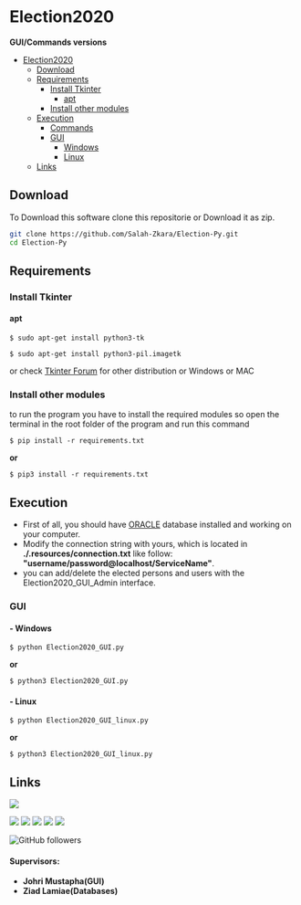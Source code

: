 # Election2020
**GUI/Commands versions**
- [Election2020](#election2020)
  * [Download](#download)
  * [Requirements](#requirements)
    + [Install Tkinter](#install-tkinter)
      - [apt](#apt)
    + [Install other modules](#install-other-modules)
  * [Execution](#execution)
    + [Commands](#commands)
    + [GUI](#gui)
      - [ Windows](#--windows)
      - [ Linux](#--linux)
  * [Links](#links)
## Download
To Download this software clone this repositorie or Download it as zip.
```bash
git clone https://github.com/Salah-Zkara/Election-Py.git
cd Election-Py
```

## Requirements
### Install Tkinter


#### apt
`$ sudo apt-get install python3-tk`

`$ sudo apt-get install python3-pil.imagetk`

or check [Tkinter Forum](https://tkdocs.com/tutorial/install.html) for other distribution or Windows or MAC
### Install other modules
to run the program you have to install the required modules so open the terminal in the root folder of the program and run this command

`$ pip install -r requirements.txt`

**or**

`$ pip3 install -r requirements.txt`
## Execution
- First of all, you should have [ORACLE](https://www.oracle.com/database/) database installed and working on your computer.
- Modify the connection string with yours, which is located in **./.resources/connection.txt** like follow: **"username/password@localhost/ServiceName"**.
- you can add/delete the elected persons and users with the Election2020_GUI_Admin interface.

### GUI
#### - Windows
`$ python Election2020_GUI.py`

**or** 

`$ python3 Election2020_GUI.py`
#### - Linux
`$ python Election2020_GUI_linux.py`

**or** 

`$ python3 Election2020_GUI_linux.py`
## Links
[![](https://img.shields.io/badge/My-Portfolio-brightgreen)](https://salah-zkara.codes/)

[![](https://img.shields.io/badge/-Linkedin-%232867B2)](https://www.linkedin.com/in/salah-eddine-zkara-b40b091a6/)
[![](https://img.shields.io/badge/-Facebook-%234267B2)](https://www.facebook.com/salaheddine.zkara.9)
[![](https://img.shields.io/badge/-Twitter-%231DA1F2)](https://twitter.com/SalahZkara)
[![](https://img.shields.io/badge/-Github-333)](https://github.com/Salah-Zkara)
[![](https://img.shields.io/badge/-Instagram-%23E1306C)](https://www.instagram.com/salaheddine.zkara/?hl=en)

![GitHub followers](https://img.shields.io/github/followers/Salah-Zkara?style=social)
#### Supervisors: 
- **Johri Mustapha(GUI)**
- **Ziad Lamiae(Databases)**
